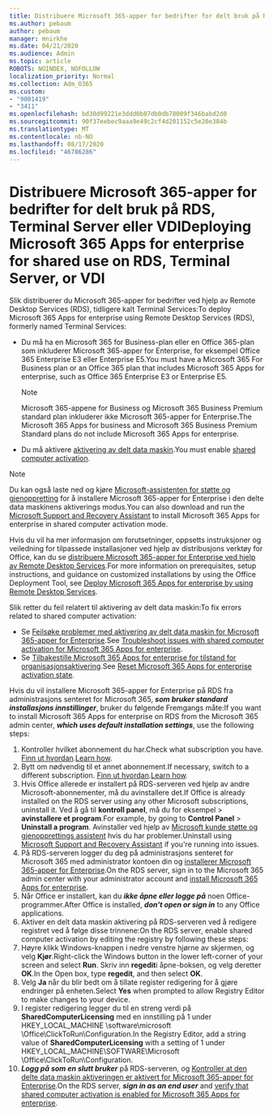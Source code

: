 ```yaml
---
title: Distribuere Microsoft 365-apper for bedrifter for delt bruk på RDS, Terminal Server eller VDI
ms.author: pebaum
author: pebaum
manager: mnirkhe
ms.date: 04/21/2020
ms.audience: Admin
ms.topic: article
ROBOTS: NOINDEX, NOFOLLOW
localization_priority: Normal
ms.collection: Adm_O365
ms.custom:
- "9001419"
- "3411"
ms.openlocfilehash: bd30d99221e3ddd0b07db0db78009f346babd2d0
ms.sourcegitcommit: 90f37eebec9aaa9e49c2cf4d201152c5e20e384b
ms.translationtype: MT
ms.contentlocale: nb-NO
ms.lasthandoff: 08/17/2020
ms.locfileid: "46786286"
---
```

# <a name="deploying-microsoft-365-apps-for-enterprise-for-shared-use-on-rds-terminal-server-or-vdi"></a><span data-ttu-id="36558-102">Distribuere Microsoft 365-apper for bedrifter for delt bruk på RDS, Terminal Server eller VDI</span><span class="sxs-lookup"><span data-stu-id="36558-102">Deploying Microsoft 365 Apps for enterprise for shared use on RDS, Terminal Server, or VDI</span></span>

<span data-ttu-id="36558-103">Slik distribuerer du Microsoft 365-apper for bedrifter ved hjelp av Remote Desktop Services (RDS), tidligere kalt Terminal Services:</span><span class="sxs-lookup"><span data-stu-id="36558-103">To deploy Microsoft 365 Apps for enterprise using Remote Desktop Services (RDS), formerly named Terminal Services:</span></span>
- <span data-ttu-id="36558-104">Du må ha en Microsoft 365 for Business-plan eller en Office 365-plan som inkluderer Microsoft 365-apper for Enterprise, for eksempel Office 365 Enterprise E3 eller Enterprise E5.</span><span class="sxs-lookup"><span data-stu-id="36558-104">You must have a Microsoft 365 For Business plan or an Office 365 plan that includes Microsoft 365 Apps for enterprise, such as Office 365 Enterprise E3 or Enterprise E5.</span></span>
   > [!NOTE] 
   > <span data-ttu-id="36558-105">Microsoft 365-appene for Business og Microsoft 365 Business Premium standard plan inkluderer ikke Microsoft 365-apper for Enterprise.</span><span class="sxs-lookup"><span data-stu-id="36558-105">The Microsoft 365 Apps for business and Microsoft 365 Business Premium Standard plans do not include Microsoft 365 Apps for enterprise.</span></span>
- <span data-ttu-id="36558-106">Du må aktivere [aktivering av delt data maskin](https://docs.microsoft.com/DeployOffice/overview-shared-computer-activation).</span><span class="sxs-lookup"><span data-stu-id="36558-106">You must enable [shared computer activation](https://docs.microsoft.com/DeployOffice/overview-shared-computer-activation).</span></span>

> [!NOTE]
> <span data-ttu-id="36558-107">Du kan også laste ned og kjøre [Microsoft-assistenten for støtte og gjenoppretting](https://aka.ms/SaRA_OfficeSCA_M365Portal) for å installere Microsoft 365-apper for Enterprise i den delte data maskinens aktiverings modus.</span><span class="sxs-lookup"><span data-stu-id="36558-107">You can also download and run the [Microsoft Support and Recovery Assistant](https://aka.ms/SaRA_OfficeSCA_M365Portal) to install Microsoft 365 Apps for enterprise in shared computer activation mode.</span></span>

<span data-ttu-id="36558-108">Hvis du vil ha mer informasjon om forutsetninger, oppsetts instruksjoner og veiledning for tilpassede installasjoner ved hjelp av distribusjons verktøy for Office, kan du se [distribuere Microsoft 365-apper for Enterprise ved hjelp av Remote Desktop Services](https://docs.microsoft.com/DeployOffice/deploy-microsoft-365-apps-remote-desktop-services).</span><span class="sxs-lookup"><span data-stu-id="36558-108">For more information on prerequisites, setup instructions, and guidance on customized installations by using the Office Deployment Tool, see [Deploy Microsoft 365 Apps for enterprise by using Remote Desktop Services](https://docs.microsoft.com/DeployOffice/deploy-microsoft-365-apps-remote-desktop-services).</span></span>

<span data-ttu-id="36558-109">Slik retter du feil relatert til aktivering av delt data maskin:</span><span class="sxs-lookup"><span data-stu-id="36558-109">To fix errors related to shared computer activation:</span></span>
- <span data-ttu-id="36558-110">Se [Feilsøke problemer med aktivering av delt data maskin for Microsoft 365-apper for Enterprise](https://docs.microsoft.com/DeployOffice/troubleshoot-shared-computer-activation).</span><span class="sxs-lookup"><span data-stu-id="36558-110">See [Troubleshoot issues with shared computer activation for Microsoft 365 Apps for enterprise](https://docs.microsoft.com/DeployOffice/troubleshoot-shared-computer-activation).</span></span>
- <span data-ttu-id="36558-111">Se [Tilbakestille Microsoft 365 Apps for enterprise for tilstand for organisasjonsaktivering](https://go.microsoft.com/fwlink/?linkid=2109218).</span><span class="sxs-lookup"><span data-stu-id="36558-111">See [Reset Microsoft 365 Apps for enterprise activation state](https://go.microsoft.com/fwlink/?linkid=2109218).</span></span>

<span data-ttu-id="36558-112">Hvis du vil installere Microsoft 365-apper for Enterprise på RDS fra administrasjons senteret for Microsoft 365, ***som bruker standard installasjons innstillinger***, bruker du følgende Fremgangs måte:</span><span class="sxs-lookup"><span data-stu-id="36558-112">If you want to install Microsoft 365 Apps for enterprise on RDS from the Microsoft 365 admin center, ***which uses default installation settings***, use the following steps:</span></span>

1.    <span data-ttu-id="36558-113">Kontroller hvilket abonnement du har.</span><span class="sxs-lookup"><span data-stu-id="36558-113">Check what subscription you have.</span></span> <span data-ttu-id="36558-114">[Finn ut hvordan](https://docs.microsoft.com/microsoft-365/admin/admin-overview/what-subscription-do-i-have).</span><span class="sxs-lookup"><span data-stu-id="36558-114">[Learn how](https://docs.microsoft.com/microsoft-365/admin/admin-overview/what-subscription-do-i-have).</span></span>
2.    <span data-ttu-id="36558-115">Bytt om nødvendig til et annet abonnement.</span><span class="sxs-lookup"><span data-stu-id="36558-115">If necessary, switch to a different subscription.</span></span> <span data-ttu-id="36558-116">[Finn ut hvordan](https://docs.microsoft.com/microsoft-365/commerce/subscriptions/switch-to-a-different-plan).</span><span class="sxs-lookup"><span data-stu-id="36558-116">[Learn how](https://docs.microsoft.com/microsoft-365/commerce/subscriptions/switch-to-a-different-plan).</span></span>
3.    <span data-ttu-id="36558-117">Hvis Office allerede er installert på RDS-serveren ved hjelp av andre Microsoft-abonnementer, må du avinstallere det.</span><span class="sxs-lookup"><span data-stu-id="36558-117">If Office is already installed on the RDS server using any other Microsoft subscriptions, uninstall it.</span></span> <span data-ttu-id="36558-118">Ved å gå til **kontroll panel**, må du for eksempel  >  **avinstallere et program**.</span><span class="sxs-lookup"><span data-stu-id="36558-118">For example, by going to **Control Panel** > **Uninstall a program**.</span></span> <span data-ttu-id="36558-119">Avinstaller ved hjelp av [Microsoft kunde støtte og gjenopprettings assistent](https://aka.ms/SARA-OfficeUninstall-Alchemy) hvis du har problemer.</span><span class="sxs-lookup"><span data-stu-id="36558-119">Uninstall using [Microsoft Support and Recovery Assistant](https://aka.ms/SARA-OfficeUninstall-Alchemy) if you're running into issues.</span></span>
4.    <span data-ttu-id="36558-120">På RDS-serveren logger du deg på administrasjons senteret for Microsoft 365 med administrator kontoen din og [installerer Microsoft 365-apper for Enterprise](https://portal.office.com/OLS/MySoftware.aspx).</span><span class="sxs-lookup"><span data-stu-id="36558-120">On the RDS server, sign in to the Microsoft 365 admin center with your administrator account and [install Microsoft 365 Apps for enterprise](https://portal.office.com/OLS/MySoftware.aspx).</span></span>
5.    <span data-ttu-id="36558-121">Når Office er installert, kan du ***ikke åpne eller logge på*** noen Office-programmer.</span><span class="sxs-lookup"><span data-stu-id="36558-121">After Office is installed, ***don't open or sign in*** to any Office applications.</span></span>
6.    <span data-ttu-id="36558-122">Aktiver en delt data maskin aktivering på RDS-serveren ved å redigere registret ved å følge disse trinnene:</span><span class="sxs-lookup"><span data-stu-id="36558-122">On the RDS server, enable shared computer activation by editing the registry by following these steps:</span></span>
   1. <span data-ttu-id="36558-123">Høyre klikk Windows-knappen i nedre venstre hjørne av skjermen, og velg **Kjør**.</span><span class="sxs-lookup"><span data-stu-id="36558-123">Right-click the Windows button in the lower left-corner of your screen and select **Run**.</span></span> <span data-ttu-id="36558-124">Skriv inn **regedit**i åpne-boksen, og velg deretter **OK**.</span><span class="sxs-lookup"><span data-stu-id="36558-124">In the Open box, type **regedit**, and then select **OK**.</span></span>
   2. <span data-ttu-id="36558-125">Velg **Ja** når du blir bedt om å tillate register redigering for å gjøre endringer på enheten.</span><span class="sxs-lookup"><span data-stu-id="36558-125">Select **Yes** when prompted to allow Registry Editor to make changes to your device.</span></span>
   3. <span data-ttu-id="36558-126">I register redigering legger du til en streng verdi på **SharedComputerLicensing** med en innstilling på 1 under HKEY_LOCAL_MACHINE \software\microsoft \Office\ClickToRun\Configuration.</span><span class="sxs-lookup"><span data-stu-id="36558-126">In the Registry Editor, add a string value of **SharedComputerLicensing** with a setting of 1 under HKEY_LOCAL_MACHINE\SOFTWARE\Microsoft \Office\ClickToRun\Configuration.</span></span>
   4. <span data-ttu-id="36558-127">***Logg på som en slutt bruker*** på RDS-serveren, og [Kontroller at den delte data maskin aktiveringen er aktivert for Microsoft 365-apper for Enterprise](https://docs.microsoft.com/DeployOffice/troubleshoot-shared-computer-activation#verify-that-activation-for-microsoft-365-apps-succeeded).</span><span class="sxs-lookup"><span data-stu-id="36558-127">On the RDS server, ***sign in as an end user*** and [verify that shared computer activation is enabled for Microsoft 365 Apps for enterprise](https://docs.microsoft.com/DeployOffice/troubleshoot-shared-computer-activation#verify-that-activation-for-microsoft-365-apps-succeeded).</span></span>

